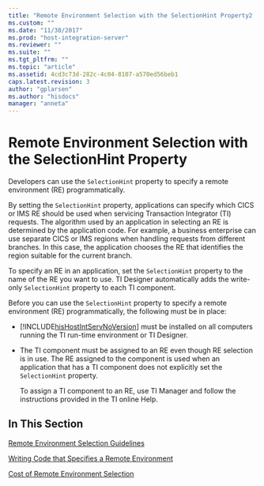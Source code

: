 ```yaml
---
title: "Remote Environment Selection with the SelectionHint Property2 | Microsoft Docs"
ms.custom: ""
ms.date: "11/30/2017"
ms.prod: "host-integration-server"
ms.reviewer: ""
ms.suite: ""
ms.tgt_pltfrm: ""
ms.topic: "article"
ms.assetid: 4cd3c73d-282c-4c04-8107-a570ed56beb1
caps.latest.revision: 3
author: "gplarsen"
ms.author: "hisdocs"
manager: "anneta"
---
```

# Remote Environment Selection with the SelectionHint Property
Developers can use the `SelectionHint` property to specify a remote environment (RE) programmatically.  
  
 By setting the `SelectionHint` property, applications can specify which CICS or IMS RE should be used when servicing Transaction Integrator (TI) requests. The algorithm used by an application in selecting an RE is determined by the application code. For example, a business enterprise can use separate CICS or IMS regions when handling requests from different branches. In this case, the application chooses the RE that identifies the region suitable for the current branch.  
  
 To specify an RE in an application, set the `SelectionHint` property to the name of the RE you want to use. TI Designer automatically adds the write-only `SelectionHint` property to each TI component.  
  
 Before you can use the `SelectionHint` property to specify a remote environment (RE) programmatically, the following must be in place:  
  
- [!INCLUDE[hisHostIntServNoVersion](../includes/hishostintservnoversion-md.md)] must be installed on all computers running the TI run-time environment or TI Designer.  
  
- The TI component must be assigned to an RE even though RE selection is in use. The RE assigned to the component is used when an application that has a TI component does not explicitly set the `SelectionHint` property.  
  
  To assign a TI component to an RE, use TI Manager and follow the instructions provided in the TI online Help.  
  
## In This Section  
 [Remote Environment Selection Guidelines](../core/remote-environment-selection-guidelines1.md)  
  
 [Writing Code that Specifies a Remote Environment](../core/writing-code-that-specifies-a-remote-environment1.md)  
  
 [Cost of Remote Environment Selection](../core/cost-of-remote-environment-selection2.md)